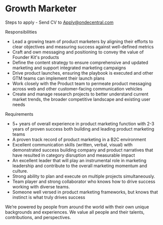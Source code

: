 # Growth Marketer

Steps to apply - Send CV to Apply@ondecentral.com


Responsibilities
* Lead a growing team of product marketers by aligning their efforts to clear objectives and measuring success against well-defined metrics
* Craft and own messaging and positioning to convey the value of Founder Kit's products
* Define the content strategy to ensure comprehensive and updated marketing and support integrated marketing campaigns
* Drive product launches, ensuring the playbook is executed and other GTM teams can implement their launch plans
* Work closely with the Product team to permeate product messaging across web and other customer-facing communication vehicles
* Create and manage research projects to better understand current market trends, the broader competitive landscape and existing user needs

Requirements
* 5+ years of overall experience in product marketing function with 2-3 years of proven success both building and leading product marketing teams
* A proven track record of product marketing in a B2C environment
* Excellent communication skills (written, verbal, visual) with demonstrated success building company and product narratives that have resulted in category disruption and measurable impact
* An excellent leader that will play an instrumental role in marketing leadership and contribute to the overall marketing momentum and culture.
* Strong ability to plan and execute on multiple projects simultaneously.
* Team player and strong collaborator who knows how to drive success working with diverse teams.
* Someone well versed in product marketing frameworks, but knows that instinct is what truly drives success

We’re powered by people from around the world with their own unique backgrounds and experiences. We value all people and their talents, contributions, and perspectives.

